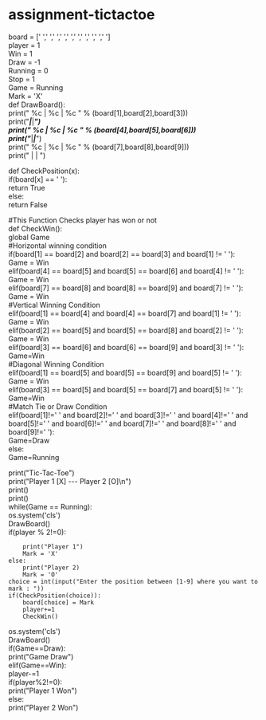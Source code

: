 # assignment-tictactoe
   
board = [' ',' ',' ',' ',' ',' ',' ',' ',' ',' ']    
player = 1    
Win = 1    
Draw = -1    
Running = 0    
Stop = 1      
Game = Running    
Mark = 'X'       
def DrawBoard():    
    print(" %c | %c | %c " % (board[1],board[2],board[3]))    
    print("___|___|___")    
    print(" %c | %c | %c " % (board[4],board[5],board[6]))    
    print("___|___|___")    
    print(" %c | %c | %c " % (board[7],board[8],board[9]))    
    print("   |   |   ")    
     
def CheckPosition(x):    
    if(board[x] == ' '):    
        return True    
    else:    
        return False    
   
#This Function Checks player has won or not    
def CheckWin():    
    global Game    
    #Horizontal winning condition    
    if(board[1] == board[2] and board[2] == board[3] and board[1] != ' '):    
        Game = Win    
    elif(board[4] == board[5] and board[5] == board[6] and board[4] != ' '):    
        Game = Win    
    elif(board[7] == board[8] and board[8] == board[9] and board[7] != ' '):    
        Game = Win    
    #Vertical Winning Condition    
    elif(board[1] == board[4] and board[4] == board[7] and board[1] != ' '):    
        Game = Win    
    elif(board[2] == board[5] and board[5] == board[8] and board[2] != ' '):    
        Game = Win    
    elif(board[3] == board[6] and board[6] == board[9] and board[3] != ' '):    
        Game=Win    
    #Diagonal Winning Condition    
    elif(board[1] == board[5] and board[5] == board[9] and board[5] != ' '):    
        Game = Win    
    elif(board[3] == board[5] and board[5] == board[7] and board[5] != ' '):    
        Game=Win    
    #Match Tie or Draw Condition    
    elif(board[1]!=' ' and board[2]!=' ' and board[3]!=' ' and board[4]!=' ' and board[5]!=' ' and board[6]!=' ' and board[7]!=' ' and board[8]!=' ' and board[9]!=' '):    
        Game=Draw    
    else:            
        Game=Running    
    
print("Tic-Tac-Toe")    
print("Player 1 [X] --- Player 2 [O]\n")       
print()    
print()       
while(Game == Running):    
    os.system('cls')    
    DrawBoard()    
    if(player % 2!=0):
           
        print("Player 1")    
        Mark = 'X'    
    else:    
        print("Player 2)    
        Mark = 'O'    
    choice = int(input("Enter the position between [1-9] where you want to mark : "))    
    if(CheckPosition(choice)):    
        board[choice] = Mark    
        player+=1    
        CheckWin()    
    
os.system('cls')    
DrawBoard()    
if(Game==Draw):    
    print("Game Draw")    
elif(Game==Win):    
    player-=1    
    if(player%2!=0):    
        print("Player 1 Won")    
    else:    
        print("Player 2 Won")       
